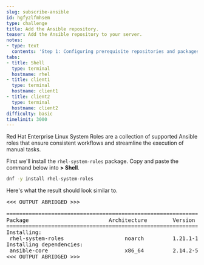 ```yaml
---
slug: subscribe-ansible
id: hgfyzlfmhsem
type: challenge
title: Add the Ansible repository.
teaser: Add the Ansible repository to your server.
notes:
- type: text
  contents: 'Step 1: Configuring prerequisite repositories and packages.'
tabs:
- title: Shell
  type: terminal
  hostname: rhel
- title: client1
  type: terminal
  hostname: client1
- title: client2
  type: terminal
  hostname: client2
difficulty: basic
timelimit: 3000
---
```

Red Hat Enterprise Linux System Roles are a collection of supported Ansible roles that ensure consistent workflows and streamline the execution of manual tasks.

First we'll install the `rhel-system-roles` package. Copy and paste the command below into __> Shell__.

```bash
dnf -y install rhel-system-roles
```

Here's what the result should look similar to.

<pre>
<<< OUTPUT ABRIDGED >>>

==========================================================================================================================================
Package                         Architecture        Version                        Repository                                       Size
==========================================================================================================================================
Installing:
 rhel-system-roles                   noarch         1.21.1-1.el9_2              rhel-9-for-x86_64-appstream-rpms         2.4 M
Installing dependencies:
 ansible-core                        x86_64         2.14.2-5.el9_2              rhel-9-for-x86_64-appstream-rpms         3.4 M
<<< OUTPUT ABRIDGED >>>
</pre>